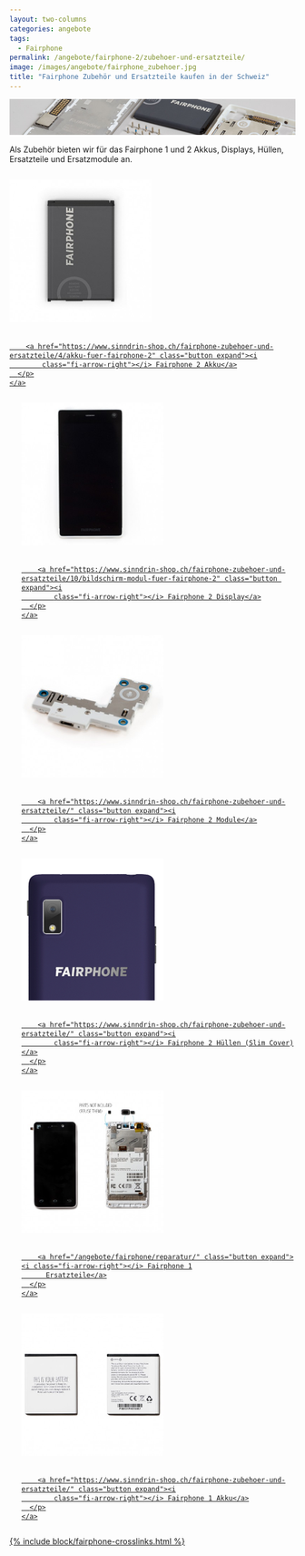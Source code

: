 ```yaml
---
layout: two-columns
categories: angebote
tags:
  - Fairphone
permalink: /angebote/fairphone-2/zubehoer-und-ersatzteile/
image: /images/angebote/fairphone_zubehoer.jpg
title: "Fairphone Zubehör und Ersatzteile kaufen in der Schweiz"
---
```

<div class="angebot-top-wide"><img title="Fairphone" src="/images/angebote/fairphone_zubehoer_sub.jpg"></div>

Als Zubehör bieten wir für das Fairphone 1 und 2 Akkus, Displays, Hüllen, Ersatzteile und Ersatzmodule an.

<div class="row">
  <div class="large-4 medium-6 columns">
    <a href="https://www.sinndrin-shop.ch/fairphone-zubehoer-und-ersatzteile/4/akku-fuer-fairphone-2">
      <p class="text-center">
        <img width="250" src='/images/angebote/fairphone/fairphone-2-akku-original.jpg' alt='Fairphone 2 Akku original'><br><br>

        <a href="https://www.sinndrin-shop.ch/fairphone-zubehoer-und-ersatzteile/4/akku-fuer-fairphone-2" class="button expand"><i
            class="fi-arrow-right"></i> Fairphone 2 Akku</a>
      </p>
    </a>
  </div>
  <div class="large-4 medium-6 columns">
    <a href="https://www.sinndrin-shop.ch/fairphone-zubehoer-und-ersatzteile/10/bildschirm-modul-fuer-fairphone-2">
      <p class="text-center">
        <img width="250" src='/images/angebote/fairphone/fairphone-2-display-modul.jpg'
             alt='Fairphone 2 Display Modul original'><br><br>

        <a href="https://www.sinndrin-shop.ch/fairphone-zubehoer-und-ersatzteile/10/bildschirm-modul-fuer-fairphone-2" class="button expand"><i
            class="fi-arrow-right"></i> Fairphone 2 Display</a>
      </p>
    </a>
  </div>
  <div class="large-4 medium-6 columns">
    <a href="https://www.sinndrin-shop.ch/fairphone-zubehoer-und-ersatzteile/">
      <p class="text-center">
        <img width="250" src='/images/angebote/fairphone/fairphone-2-module.jpg' alt='Fairphone 2 Module'><br><br>

        <a href="https://www.sinndrin-shop.ch/fairphone-zubehoer-und-ersatzteile/" class="button expand"><i
            class="fi-arrow-right"></i> Fairphone 2 Module</a>
      </p>
    </a>
  </div>
  <div class="large-4 medium-6 columns">
    <a href="https://www.sinndrin-shop.ch/fairphone-zubehoer-und-ersatzteile/">
      <p class="text-center">
        <img width="250" src='/images/angebote/fairphone/fairphone-2-huellen.jpg' alt='Fairphone 2 Hüllen'><br><br>

        <a href="https://www.sinndrin-shop.ch/fairphone-zubehoer-und-ersatzteile/" class="button expand"><i
            class="fi-arrow-right"></i> Fairphone 2 Hüllen (Slim Cover)</a>
      </p>
    </a>
  </div>
  <div class="large-4 medium-6 columns">
    <a href="https://www.sinndrin-shop.ch/fairphone-zubehoer-und-ersatzteile/">
      <p class="text-center">
        <img width="250" src='/images/angebote/fairphone/fairphone-1-ersatzteile.jpg' alt='Fairphone 1 Ersatzteile'><br><br>

        <a href="/angebote/fairphone/reparatur/" class="button expand"><i class="fi-arrow-right"></i> Fairphone 1
          Ersatzteile</a>
      </p>
    </a>
  </div>
  <div class="large-4 medium-6 columns">
    <a href="https://www.sinndrin-shop.ch/fairphone-zubehoer-und-ersatzteile/">
      <p class="text-center">
        <img width="250" src='/images/angebote/fairphone/battery.jpg' alt='Fairphone 1 Akku original'><br><br>

        <a href="https://www.sinndrin-shop.ch/fairphone-zubehoer-und-ersatzteile/" class="button expand"><i
            class="fi-arrow-right"></i> Fairphone 1 Akku</a>
      </p>
    </a>
  </div>
</div>

{% include block/fairphone-crosslinks.html %}
